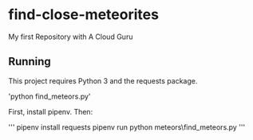 # find-close-meteorites
My first Repository with A Cloud Guru

## Running

This project requires Python 3 and the requests package.

'python find_meteors.py'

First, install pipenv. Then:

'''
pipenv install requests
pipenv run python meteors\find_meteors.py
'''
